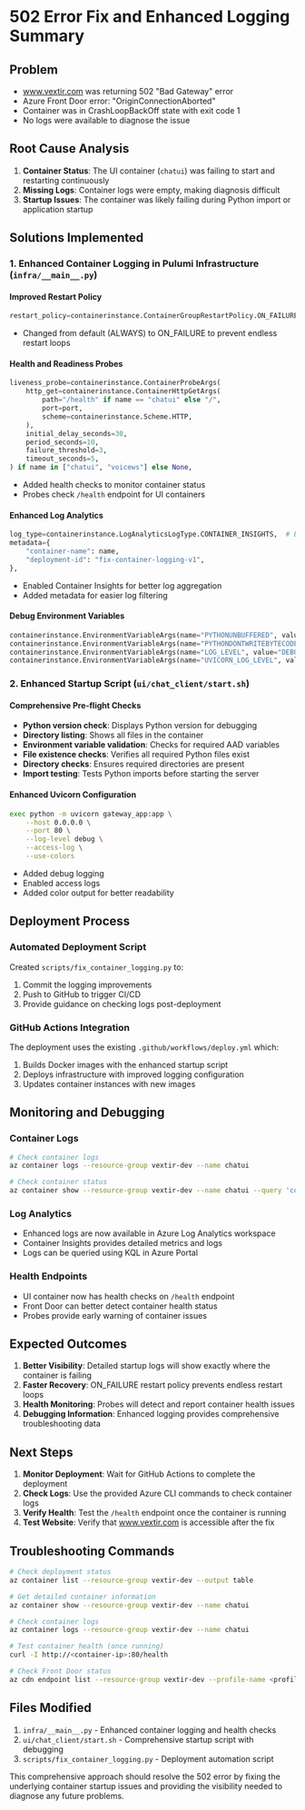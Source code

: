 # 502 Error Fix and Enhanced Logging Summary

## Problem
- www.vextir.com was returning 502 "Bad Gateway" error
- Azure Front Door error: "OriginConnectionAborted" 
- Container was in CrashLoopBackOff state with exit code 1
- No logs were available to diagnose the issue

## Root Cause Analysis
1. **Container Status**: The UI container (`chatui`) was failing to start and restarting continuously
2. **Missing Logs**: Container logs were empty, making diagnosis difficult
3. **Startup Issues**: The container was likely failing during Python import or application startup

## Solutions Implemented

### 1. Enhanced Container Logging in Pulumi Infrastructure (`infra/__main__.py`)

#### Improved Restart Policy
```python
restart_policy=containerinstance.ContainerGroupRestartPolicy.ON_FAILURE  # Better restart policy
```
- Changed from default (ALWAYS) to ON_FAILURE to prevent endless restart loops

#### Health and Readiness Probes
```python
liveness_probe=containerinstance.ContainerProbeArgs(
    http_get=containerinstance.ContainerHttpGetArgs(
        path="/health" if name == "chatui" else "/",
        port=port,
        scheme=containerinstance.Scheme.HTTP,
    ),
    initial_delay_seconds=30,
    period_seconds=10,
    failure_threshold=3,
    timeout_seconds=5,
) if name in ["chatui", "voicews"] else None,
```
- Added health checks to monitor container status
- Probes check `/health` endpoint for UI containers

#### Enhanced Log Analytics
```python
log_type=containerinstance.LogAnalyticsLogType.CONTAINER_INSIGHTS,  # Enhanced logging
metadata={
    "container-name": name,
    "deployment-id": "fix-container-logging-v1",
},
```
- Enabled Container Insights for better log aggregation
- Added metadata for easier log filtering

#### Debug Environment Variables
```python
containerinstance.EnvironmentVariableArgs(name="PYTHONUNBUFFERED", value="1"),  # Ensure Python output is not buffered
containerinstance.EnvironmentVariableArgs(name="PYTHONDONTWRITEBYTECODE", value="1"),  # Don't write .pyc files
containerinstance.EnvironmentVariableArgs(name="LOG_LEVEL", value="DEBUG"),  # Enable debug logging
containerinstance.EnvironmentVariableArgs(name="UVICORN_LOG_LEVEL", value="debug"),  # Enable uvicorn debug logging
```

### 2. Enhanced Startup Script (`ui/chat_client/start.sh`)

#### Comprehensive Pre-flight Checks
- **Python version check**: Displays Python version for debugging
- **Directory listing**: Shows all files in the container
- **Environment variable validation**: Checks for required AAD variables
- **File existence checks**: Verifies all required Python files exist
- **Directory checks**: Ensures required directories are present
- **Import testing**: Tests Python imports before starting the server

#### Enhanced Uvicorn Configuration
```bash
exec python -m uvicorn gateway_app:app \
    --host 0.0.0.0 \
    --port 80 \
    --log-level debug \
    --access-log \
    --use-colors
```
- Added debug logging
- Enabled access logs
- Added color output for better readability

## Deployment Process

### Automated Deployment Script
Created `scripts/fix_container_logging.py` to:
1. Commit the logging improvements
2. Push to GitHub to trigger CI/CD
3. Provide guidance on checking logs post-deployment

### GitHub Actions Integration
The deployment uses the existing `.github/workflows/deploy.yml` which:
1. Builds Docker images with the enhanced startup script
2. Deploys infrastructure with improved logging configuration
3. Updates container instances with new images

## Monitoring and Debugging

### Container Logs
```bash
# Check container logs
az container logs --resource-group vextir-dev --name chatui

# Check container status
az container show --resource-group vextir-dev --name chatui --query 'containers[0].instanceView'
```

### Log Analytics
- Enhanced logs are now available in Azure Log Analytics workspace
- Container Insights provides detailed metrics and logs
- Logs can be queried using KQL in Azure Portal

### Health Endpoints
- UI container now has health checks on `/health` endpoint
- Front Door can better detect container health status
- Probes provide early warning of container issues

## Expected Outcomes

1. **Better Visibility**: Detailed startup logs will show exactly where the container is failing
2. **Faster Recovery**: ON_FAILURE restart policy prevents endless restart loops
3. **Health Monitoring**: Probes will detect and report container health issues
4. **Debugging Information**: Enhanced logging provides comprehensive troubleshooting data

## Next Steps

1. **Monitor Deployment**: Wait for GitHub Actions to complete the deployment
2. **Check Logs**: Use the provided Azure CLI commands to check container logs
3. **Verify Health**: Test the `/health` endpoint once the container is running
4. **Test Website**: Verify that www.vextir.com is accessible after the fix

## Troubleshooting Commands

```bash
# Check deployment status
az container list --resource-group vextir-dev --output table

# Get detailed container information
az container show --resource-group vextir-dev --name chatui

# Check container logs
az container logs --resource-group vextir-dev --name chatui

# Test container health (once running)
curl -I http://<container-ip>:80/health

# Check Front Door status
az cdn endpoint list --resource-group vextir-dev --profile-name <profile-name>
```

## Files Modified

1. `infra/__main__.py` - Enhanced container logging and health checks
2. `ui/chat_client/start.sh` - Comprehensive startup script with debugging
3. `scripts/fix_container_logging.py` - Deployment automation script

This comprehensive approach should resolve the 502 error by fixing the underlying container startup issues and providing the visibility needed to diagnose any future problems.
